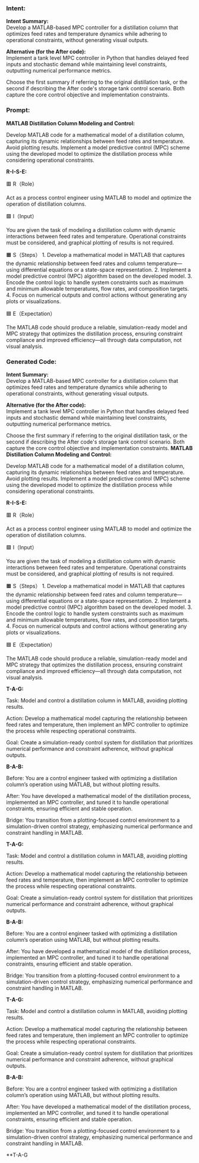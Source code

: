 ### Intent:
**Intent Summary:**  
Develop a MATLAB-based MPC controller for a distillation column that optimizes feed rates and temperature dynamics while adhering to operational constraints, without generating visual outputs.  

**Alternative (for the After code):**  
Implement a tank level MPC controller in Python that handles delayed feed inputs and stochastic demand while maintaining level constraints, outputting numerical performance metrics.  

Choose the first summary if referring to the original distillation task, or the second if describing the After code's storage tank control scenario. Both capture the core control objective and implementation constraints.

### Prompt:
**MATLAB Distillation Column Modeling and Control:**

Develop MATLAB code for a mathematical model of a distillation column, capturing its dynamic relationships between feed rates and temperature. Avoid plotting results.
Implement a model predictive control (MPC) scheme using the developed model to optimize the distillation process while considering operational constraints.

**R-I-S-E:**

🟥 R（Role）

Act as a process control engineer using MATLAB to model and optimize the operation of distillation columns.

🟩 I（Input）

You are given the task of modeling a distillation column with dynamic interactions between feed rates and temperature. Operational constraints must be considered, and graphical plotting of results is not required.

🟧 S（Steps）
	1.	Develop a mathematical model in MATLAB that captures the dynamic relationship between feed rates and column temperature—using differential equations or a state-space representation.
	2.	Implement a model predictive control (MPC) algorithm based on the developed model.
	3.	Encode the control logic to handle system constraints such as maximum and minimum allowable temperatures, flow rates, and composition targets.
	4.	Focus on numerical outputs and control actions without generating any plots or visualizations.

🟦 E（Expectation）

The MATLAB code should produce a reliable, simulation-ready model and MPC strategy that optimizes the distillation process, ensuring constraint compliance and improved efficiency—all through data computation, not visual analysis.

### Generated Code:
**Intent Summary:**  
Develop a MATLAB-based MPC controller for a distillation column that optimizes feed rates and temperature dynamics while adhering to operational constraints, without generating visual outputs.  

**Alternative (for the After code):**  
Implement a tank level MPC controller in Python that handles delayed feed inputs and stochastic demand while maintaining level constraints, outputting numerical performance metrics.  

Choose the first summary if referring to the original distillation task, or the second if describing the After code's storage tank control scenario. Both capture the core control objective and implementation constraints.
**MATLAB Distillation Column Modeling and Control:**

Develop MATLAB code for a mathematical model of a distillation column, capturing its dynamic relationships between feed rates and temperature. Avoid plotting results.
Implement a model predictive control (MPC) scheme using the developed model to optimize the distillation process while considering operational constraints.

**R-I-S-E:**

🟥 R（Role）

Act as a process control engineer using MATLAB to model and optimize the operation of distillation columns.

🟩 I（Input）

You are given the task of modeling a distillation column with dynamic interactions between feed rates and temperature. Operational constraints must be considered, and graphical plotting of results is not required.

🟧 S（Steps）
	1.	Develop a mathematical model in MATLAB that captures the dynamic relationship between feed rates and column temperature—using differential equations or a state-space representation.
	2.	Implement a model predictive control (MPC) algorithm based on the developed model.
	3.	Encode the control logic to handle system constraints such as maximum and minimum allowable temperatures, flow rates, and composition targets.
	4.	Focus on numerical outputs and control actions without generating any plots or visualizations.

🟦 E（Expectation）

The MATLAB code should produce a reliable, simulation-ready model and MPC strategy that optimizes the distillation process, ensuring constraint compliance and improved efficiency—all through data computation, not visual analysis.  

**T-A-G:**

Task:	Model and control a distillation column in MATLAB, avoiding plotting results.

Action:	Develop a mathematical model capturing the relationship between feed rates and temperature, then implement an MPC controller to optimize the process while respecting operational constraints.

Goal:	Create a simulation-ready control system for distillation that prioritizes numerical performance and constraint adherence, without graphical outputs.

**B-A-B:**

Before:	You are a control engineer tasked with optimizing a distillation column’s operation using MATLAB, but without plotting results.

After:	You have developed a mathematical model of the distillation process, implemented an MPC controller, and tuned it to handle operational constraints, ensuring efficient and stable operation.

Bridge:	You transition from a plotting-focused control environment to a simulation-driven control strategy, emphasizing numerical performance and constraint handling in MATLAB.  

**T-A-G:**

Task:	Model and control a distillation column in MATLAB, avoiding plotting results.

Action:	Develop a mathematical model capturing the relationship between feed rates and temperature, then implement an MPC controller to optimize the process while respecting operational constraints.

Goal:	Create a simulation-ready control system for distillation that prioritizes numerical performance and constraint adherence, without graphical outputs.

**B-A-B:**

Before:	You are a control engineer tasked with optimizing a distillation column’s operation using MATLAB, but without plotting results.

After:	You have developed a mathematical model of the distillation process, implemented an MPC controller, and tuned it to handle operational constraints, ensuring efficient and stable operation.

Bridge:	You transition from a plotting-focused control environment to a simulation-driven control strategy, emphasizing numerical performance and constraint handling in MATLAB.  

**T-A-G:**

Task:	Model and control a distillation column in MATLAB, avoiding plotting results.

Action:	Develop a mathematical model capturing the relationship between feed rates and temperature, then implement an MPC controller to optimize the process while respecting operational constraints.

Goal:	Create a simulation-ready control system for distillation that prioritizes numerical performance and constraint adherence, without graphical outputs.

**B-A-B:**

Before:	You are a control engineer tasked with optimizing a distillation column’s operation using MATLAB, but without plotting results.

After:	You have developed a mathematical model of the distillation process, implemented an MPC controller, and tuned it to handle operational constraints, ensuring efficient and stable operation.

Bridge:	You transition from a plotting-focused control environment to a simulation-driven control strategy, emphasizing numerical performance and constraint handling in MATLAB.  

**T-A-G
